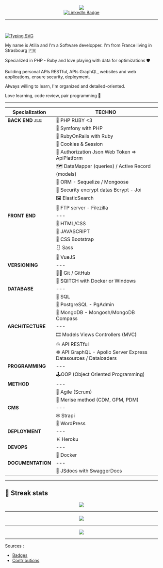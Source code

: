 <div align="center"><img src='./yumicode.gif'></div>

<div id="badges" align="center">
  <a href="[https://www.linkedin.com/in/helene-nguyen-yumicode/](https://www.linkedin.com/in/atilla-b/)">
    <img src="https://img.shields.io/badge/LinkedIn-blue?style=for-the-badge&logo=linkedin&logoColor=white" alt="LinkedIn Badge"/>
  </a>
</div>

___

<br>

[![Typing SVG](https://readme-typing-svg.herokuapp.com/?lines=Hello+everyone+!;I'm+Atilla.;I'm+a+developper;Let's+work+together+!&color=fff&size=35&width=555&font=source+code+pro)](https://git.io/typing-svg)


My name is Atilla and I'm a Software developper. 
I'm from France living in Strasbourg 🇫🇷

Specialized in PHP - Ruby  and love playing with data for optimizations 🛡️

Building personal APIs RESTful, APIs GraphQL, websites and web applications, ensure security, deployment.

Always willing to learn, I'm organized and detailed-oriented.

Love learning, code review, pair programming 👥

___

<div align="center">

|Specialization|TECHNO|
|--|--|
|**BACK END** 🔙🔚|🧩 PHP RUBY <3
||📘 Symfony with PHP
||📘 RubyOnRails with Ruby
||🍪 Cookies & Session
||🗼 Authorization Json Web Token => ApiPlatform
||🗺 DataMapper (queries) / Active Record (models)
||🔄 ORM - Sequelize / Mongoose
||🔐 Security encrypt datas Bcrypt - Joi
||🖼 ElasticSearch
||🎢 FTP server - Filezilla
|**FRONT END**|---|
||🎨 HTML/CSS
||🎇 JAVASCRIPT
||🎀 CSS Bootstrap
||🩱  Sass
||🎏 VueJS
|**VERSIONING**|---|
||🐱‍👤 Git / GitHub
||🔴 SQITCH with Docker or Windows
|**DATABASE**|---|
||💼 SQL
||🐘 PostgreSQL - PgAdmin
||🍃 MongoDB - Mongosh/MongoDB Compass
|**ARCHITECTURE**|---|
||🎞 Models Views Controllers (MVC)
||♾ API RESTful
||☸ API GraphQL - Apollo Server Express Datasources / Dataloaders
|**PROGRAMMING**|---|
||🕹OOP (Object Oriented Programming)
|**METHOD**|---|
||💢 Agile (Scrum)
||🍒 Merise method (CDM, GPM, PDM)
|**CMS**|---|
||❇ Strapi
||🎫 WordPress
|**DEPLOYMENT**|---|
||♓ Heroku
|**DEVOPS**|---|
||🐳 Docker
|**DOCUMENTATION**|---|
||🎊 JSdocs with SwaggerDocs

</div>

<hr>

## 🍃 Streak stats

<div align="center"><img src='https://github-readme-streak-stats.herokuapp.com/?user=Ati674&theme=ads-juicy-fresh'></div>

<hr>
<div align="center"><img src='https://github-readme-stats.vercel.app/api?username=Ati674&show_icons=true&theme=highcontrast'></div>

<hr>

<div align="center"><img src='https://github-readme-stats.vercel.app/api/top-langs/?username=Ati674&layout=compact&theme=highcontrast'></div>

<hr>

Sources :

* [Badges](https://shields.io/category/build)
* [Contributions](https://github.com/DenverCoder1/github-readme-streak-stats)

